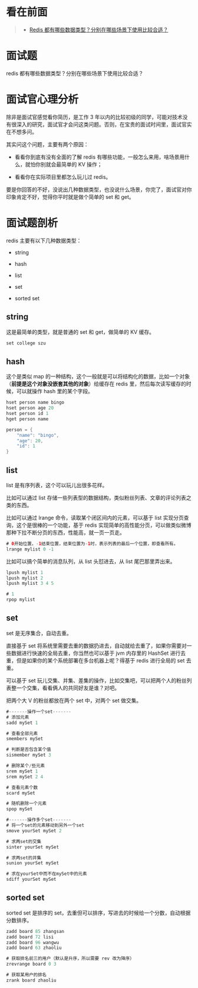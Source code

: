 看在前面
====

> * <a href="https://github.com/doocs/advanced-java/blob/master/docs/high-concurrency/redis-data-types.md">Redis 都有哪些数据类型？分别在哪些场景下使用比较合适？</a>

面试题
====

redis 都有哪些数据类型？分别在哪些场景下使用比较合适？

面试官心理分析
====

除非是面试官感觉看你简历，是工作 3 年以内的比较初级的同学，可能对技术没有很深入的研究，面试官才会问这类问题。否则，在宝贵的面试时间里，面试官实在不想多问。

其实问这个问题，主要有两个原因：

* 看看你到底有没有全面的了解 redis 有哪些功能，一般怎么来用，啥场景用什么，就怕你别就会最简单的 KV 操作；

* 看看你在实际项目里都怎么玩儿过 redis。

要是你回答的不好，没说出几种数据类型，也没说什么场景，你完了，面试官对你印象肯定不好，觉得你平时就是做个简单的 set 和 get。

面试题剖析
====

redis 主要有以下几种数据类型：

* string

* hash 

* list

* set

* sorted set

string
------

这是最简单的类型，就是普通的 set 和 get，做简单的 KV 缓存。

```java
set college szu
```

hash
------

这个是类似 map 的一种结构，这个一般就是可以将结构化的数据，比如一个对象（**前提是这个对象没嵌套其他的对象**）给缓存在 redis 里，然后每次读写缓存的时候，可以就操作 hash 里的某个字段。

```java
hset person name bingo
hset person age 20
hset person id 1
hget person name
```

```java
person = {
    "name": "bingo",
    "age": 20,
    "id": 1
}
```

list
------

list 是有序列表，这个可以玩儿出很多花样。

比如可以通过 list 存储一些列表型的数据结构，类似粉丝列表、文章的评论列表之类的东西。

比如可以通过 lrange 命令，读取某个闭区间内的元素，可以基于 list 实现分页查询，这个是很棒的一个功能，基于 redis 实现简单的高性能分页，可以做类似微博那种下拉不断分页的东西，性能高，就一页一页走。

```java
# 0开始位置，-1结束位置，结束位置为-1时，表示列表的最后一个位置，即查看所有。
lrange mylist 0 -1
```

比如可以搞个简单的消息队列，从 list 头怼进去，从 list 尾巴那里弄出来。

```java
lpush mylist 1
lpush mylist 2
lpush mylist 3 4 5

# 1
rpop mylist
```

set
------

set 是无序集合，自动去重。

直接基于 set 将系统里需要去重的数据扔进去，自动就给去重了，如果你需要对一些数据进行快速的全局去重，你当然也可以基于 jvm 内存里的 HashSet 进行去重，但是如果你的某个系统部署在多台机器上呢？得基于 redis 进行全局的 set 去重。

可以基于 set 玩儿交集、并集、差集的操作，比如交集吧，可以把两个人的粉丝列表整一个交集，看看俩人的共同好友是谁？对吧。

把两个大 V 的粉丝都放在两个 set 中，对两个 set 做交集。

```java
#-------操作一个set-------
# 添加元素
sadd mySet 1

# 查看全部元素
smembers mySet

# 判断是否包含某个值
sismember mySet 3

# 删除某个/些元素
srem mySet 1
srem mySet 2 4

# 查看元素个数
scard mySet

# 随机删除一个元素
spop mySet

#-------操作多个set-------
# 将一个set的元素移动到另外一个set
smove yourSet mySet 2

# 求两set的交集
sinter yourSet mySet

# 求两set的并集
sunion yourSet mySet

# 求在yourSet中而不在mySet中的元素
sdiff yourSet mySet
```

sorted set
------

sorted set 是排序的 set，去重但可以排序，写进去的时候给一个分数，自动根据分数排序。

```java
zadd board 85 zhangsan
zadd board 72 lisi
zadd board 96 wangwu
zadd board 63 zhaoliu

# 获取排名前三的用户（默认是升序，所以需要 rev 改为降序）
zrevrange board 0 3

# 获取某用户的排名
zrank board zhaoliu
```
